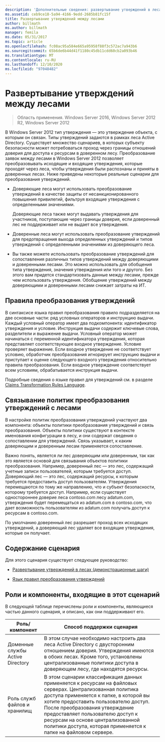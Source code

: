 ```yaml
---
description: 'Дополнительные сведения: развертывание утверждений в лесах'
ms.assetid: ceb9ce18-5a94-4166-9edd-2685b81fc15f
title: Развертывание утверждений между лесами
author: billmath
ms.author: billmath
manager: femila
ms.date: 05/31/2017
ms.topic: article
ms.openlocfilehash: fc08ac95a584e665a95958f88f3c572ac7a943b6
ms.sourcegitcommit: 65b6de6b44d41f1180c45db11cdd60cb2a093b46
ms.translationtype: MT
ms.contentlocale: ru-RU
ms.lasthandoff: 12/10/2020
ms.locfileid: "97048482"
---
```

# <a name="deploy-claims-across-forests"></a>Развертывание утверждений между лесами

>Область применения. Windows Server 2016, Windows Server 2012 R2, Windows Server 2012

В Windows Server 2012 тип утверждения — это утверждение объекта, с которым он связан. Типы утверждений задаются в рамках леса Active Directory. Существует множество сценариев, в которых субъекту безопасности может потребоваться проход через границы отношений доверия для доступа к ресурсам в доверенном лесу. Преобразование заявок между лесами в Windows Server 2012 позволяет преобразовывать исходящие и входящие утверждения, которые проходят через леса, чтобы утверждения были распознаны и приняты в доверенных лесах. Ниже приведены некоторые реальные сценарии для преобразования утверждений.

-   Доверяющие леса могут использовать преобразование утверждений в качестве защиты от несанкционированного повышения привилегий, фильтруя входящие утверждения с определенными значениями.

    Доверяющие леса также могут выдавать утверждения для участников, поступающие через границы доверия, если доверенный лес не поддерживает или не выдает все утверждения.

-   Доверенные леса могут использовать преобразование утверждений для предотвращения выхода определенных утверждений и типов утверждений с определенными значениями из доверяющего леса.

-   Вы также можете использовать преобразование утверждений для сопоставления различных типов утверждений между доверяющими и доверенными лесами. Это можно использовать для обобщения типа утверждения, значения утверждения или того и другого. Без этого вам придется стандартизовать данные между лесами, прежде чем использовать утверждения. Обобщение утверждений между доверяющими и доверенными лесами снижает затраты на ИТ.

## <a name="claim-transformation-rules"></a>Правила преобразования утверждений
В синтаксисе языка правил преобразования правило подразделяется на две основные части: ряд условных операторов и инструкцию выдачи. Каждый условный оператор имеет два подкомпонента: идентификатор утверждения и условие. Инструкция выдачи содержит ключевые слова, разделители и выражение выдачи. Условный оператор может начинаться с переменной идентификатора утверждения, которая представляет соответствующее входное утверждение. Условие проверяет выражение. Если входное утверждение не соответствует условию, обработчик преобразования игнорирует инструкцию выдачи и приступает к оценке следующего входного утверждения относительно правила преобразования. Если входное утверждение соответствует всем условиям, обрабатывается инструкция выдачи.

Подробные сведения о языке правил для утверждений см. в разделе [Claims Transformation Rules Language](Claims-Transformation-Rules-Language.md).

## <a name="linking-claim-transformation-policies-to-forests"></a>Связывание политик преобразования утверждений с лесами
В настройке политик преобразования утверждений участвуют два компонента: объекты политики преобразования утверждений и связь преобразования. Объекты политики существуют в контексте именования конфигурации в лесу, и они содержат сведения о сопоставлении для утверждений. Связь указывает, к каким доверяющим и доверенным лесам применяется сопоставление.

Важно понять, является ли лес доверяющим или доверенным, так как это является основой для связывания объектов политики преобразования. Например, доверенный лес — это лес, содержащий учетные записи пользователей, которым требуется доступ. Доверяющий лес — это лес, содержащий ресурсы, к которым требуется предоставить доступ пользователям. Утверждения перемещаются по тому же направлению, что и субъект безопасности, которому требуется доступ. Например, если существует одностороннее доверие леса contoso.com лесу adatum.com, утверждения будет перемещаться из adatum.com в contoso.com, что дает возможность пользователям из adatum.com получать доступ к ресурсам в contoso.com.

По умолчанию доверенный лес разрешает проход всех исходящих утверждений, а доверяющий лес удаляет все входящие утверждения, которые он получает.

## <a name="in-this-scenario"></a>Содержание сценария
Для этого сценария существует следующее руководство:

-   [Развертывание утверждений в лесах &#40;демонстрационные шаги&#41;](Deploy-Claims-Across-Forests--Demonstration-Steps-.md)

-   [Язык правил преобразования утверждений](Claims-Transformation-Rules-Language.md)

## <a name="roles-and-features-included-in-this-scenario"></a><a name="BKMK_NEW"></a>Роли и компоненты, входящие в этот сценарий
В следующей таблице перечислены роли и компоненты, являющиеся частью данного сценария, и описано, как они поддерживают его.

|Роль/компонент|Способ поддержки сценария|
|-----------------|---------------------------------|
|Доменные службы Active Directory|В этом случае необходимо настроить два леса Active Directory с двусторонним отношением доверия. Утверждения имеются в обоих лесах. Кроме того, установлены централизованные политики доступа в доверяющем лесу, где находятся ресурсы.|
|Роль служб файлов и хранилищ|В этом сценарии классификация данных применяется к ресурсам на файловых серверах. Централизованная политика доступа применяется к папке, в которой вы хотите предоставить пользователю доступ. После преобразования утверждение предоставляет пользователю доступ к ресурсам на основе централизованной политики доступа, которая применяется к папке на файловом сервере.|



